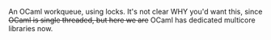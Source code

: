An OCaml workqueue, using locks. It's not clear WHY you'd want this,
since ~~OCaml is single threaded, but here we are~~ OCaml has dedicated multicore libraries now.
